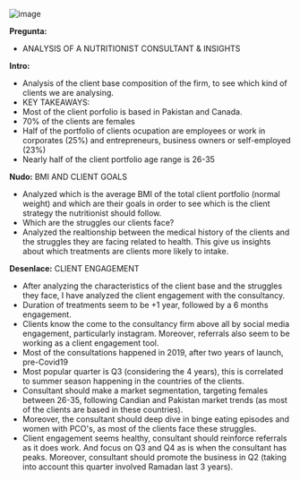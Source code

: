 ![image](https://user-images.githubusercontent.com/82451770/119153551-a4818100-ba51-11eb-8c5b-317abaa2beca.png)

**Pregunta:**
+  ANALYSIS OF A NUTRITIONIST CONSULTANT & INSIGHTS

**Intro:**
+ Analysis of the client base composition of the firm, to see which kind of clients we are analysing.
+ KEY TAKEAWAYS:
+ Most of the client porfolio is based in Pakistan and Canada.
+ 70% of the clients are females
+ Half of the portfolio of clients ocupation are  employees or work in corporates (25%) and entrepreneurs, business owners or self-employed (23%)
+ Nearly half of the client portfolio age range is 26-35

**Nudo:**
BMI AND CLIENT GOALS 
+ Analyzed which is the average BMI of the total client portfolio (normal weight) and which are their goals in order to see which is the client strategy the nutritionist should follow. 
+ Which are the struggles our clients face?
+ Analyzed the realtionship between the medical history of the clients and the struggles they are facing related to health. This give us insights about which treatments are clients more likely to intake.      

**Desenlace:**
CLIENT ENGAGEMENT
+ After analyzing the characteristics of the client base and the struggles they face, I have analyzed the client engagement with the consultancy.
+ Duration of treatments seem to be +1 year, followed by a 6 months engagement. 
+ Clients know the come to the consultancy firm above all by social media engagement, particularly instagram. Moreover, referrals also seem to be working as a client engagement tool.
+ Most of the consultations happened in 2019, after two years of launch, pre-Covid19
+ Most popular quarter is Q3 (considering the 4 years), this is correlated to summer season happening in the countries of the clients.
+ Consultant should make a market segmentation, targeting females between 26-35, following Candian and Pakistan market trends (as most of the clients are based in these countries). 
+ Moreover, the consultant should deep dive in binge eating episodes and women with PCO's, as most of the clients face these struggles. 
+ Client engagement seems healthy, consultant should reinforce referrals as it does work. And focus on Q3 and Q4 as is when the consultant has peaks. Moreover, consultant should promote the business in Q2 (taking into account this quarter involved Ramadan last 3 years). 
